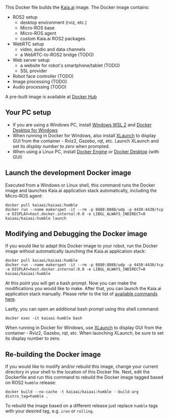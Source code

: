 This Docker file builds the [Kaia.ai](https://kaia.ai/) image. The Docker image contains:
- ROS2 setup
  - desktop environment (rviz, etc.)
  - Micro-ROS base
  - Micro-ROS agent
  - custom Kaia.ai ROS2 packages
- WebRTC setup
  - video, audio and data channels
  - a WebRTC-to-ROS2 bridge (TODO)
- Web server setup
  - a website for robot's smartphone/tablet (TODO)
  - SSL provider
- Robot face controller (TODO)
- Image processing (TODO)
- Audio processing (TODO)

A pre-built image is available at [Docker Hub](https://hub.docker.com/r/kaiaai/kaiaai)

## Your PC setup
- If you are using a Windows PC, install [Windows WSL 2](https://learn.microsoft.com/en-us/windows/wsl/install)
and [Docker Desktop for Windows](https://docs.docker.com/desktop/install/windows-install/)
- When running in Docker for Windows, also install [XLaunch](https://sourceforge.net/projects/xming/)
to display GUI from the container - Rviz2, Gazebo, rqt, etc. Launch XLaunch and set its
*display number to zero* when prompted.
- When using a Linux PC, install [Docker Engine](https://docs.docker.com/engine/install/ubuntu/) or
[Docker Desktop](https://docs.docker.com/desktop/install/linux-install/) (with GUI)

## Launch the development Docker image
Executed from a Windows or Linux shell, this command runs the Docker image and launches
Kaia.ai application stack automatically, including the Micro-ROS agent:
```
docker pull kaiaai/kaiaai:humble
docker run --name makerspet -it --rm -p 8888:8888/udp -p 4430:4430/tcp -e DISPLAY=host.docker.internal:0.0 -e LIBGL_ALWAYS_INDIRECT=0 kaiaai/kaiaai:humble launch
```

## Modifying and Debugging the Docker image
If you would like to adapt this Docker image to your robot, run the Docker image without
automatically launching the Kaia.ai application stack:
```
docker pull kaiaai/kaiaai:humble
docker run --name makerspet -it --rm -p 8888:8888/udp -p 4430:4430/tcp -e DISPLAY=host.docker.internal:0.0 -e LIBGL_ALWAYS_INDIRECT=0 kaiaai/kaiaai:humble
```

At this point you will get a bash prompt. Now you can make the modifications you would like
to make. After that, you can launch the Kaia.ai application stack manually. Please refer to
the list of [available commands here](https://github.com/kaiaai/kaiaai).

Lastly, you can open an additional bash prompt using this shell command:
```
docker exec -it kaiaai-humble bash
```

When running in Docker for Windows, use [XLaunch](https://sourceforge.net/projects/vcxsrv/)
to display GUI from the container - Rviz2, Gazebo, rqt, etc.
When launching XLaunch, be sure to set its display number to zero.

## Re-building the Docker image
If you would like to modify and/or rebuild this image, change your current directory in
your shell to the location of this Docker file. Next, edit the Dockerfile and run this
command to rebuild the Docker image tagged based on ROS2 `humble` release:
```
docker build --no-cache -t kaiaai/kaiaai:humble --build-arg distro_tag=humble .
```
To rebuild the image based on a different release just replace
`humble` tags with your desired tag, e.g. `iron` or `rolling`.
